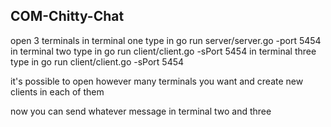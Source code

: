 ## COM-Chitty-Chat
open 3 terminals 
in terminal one type in go run server/server.go -port 5454
in terminal two type in go run client/client.go -sPort 5454
in terminal three type in go run client/client.go -sPort 5454

it's possible to open however many terminals you want and create new clients in each of them

now you can send whatever message in terminal two and three 
